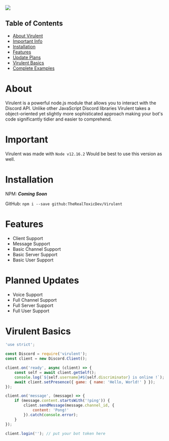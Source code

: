 ![](https://i.imgur.com/1gqzxVd.png)


## Table of Contents

- [About Virulent](#about)
- [Important Info](#important)
- [Installation](#installation)
- [Features](#features)
- [Update Plans](#plans)
- [Virulent Basics](#basics)
- [Complete Examples](./Examples/EXAMPLES.mkdn)


<a name="about"></a>
# About
Virulent is a powerful node.js module that allows you to interact with the Discord API. Unlike other JavaScript Discord libraries Virulent takes a object-oriented yet slightly more sophisticated approach making your bot's code significantly tidier and easier to comprehend.

<a name="important"></a>
# Important 
Virulent was made with `Node v12.16.2` Would be best to use this version as well.

<a name="installation"></a>
# Installation
NPM: __***Coming Soon***__

GitHub: ``npm i --save github:TheRealToxicDev/Virulent``

<a name="features"></a>
# Features
* Client Support
* Message Support
* Basic Channel Support
* Basic Server Support
* Basic User Support

<a name="plans"></a>
# Planned Updates
* Voice Support
* Full Channel Support
* Full Server Support
* Full User Support

<a name="basics"></a>
# Virulent Basics
```js
'use strict';

const Discord = require('virulent');
const client = new Discord.Client();

client.on('ready', async (client) => {
    const self = await client.getSelf();
    console.log(`${self.username}#${self.discriminator} is online !`);
    await client.setPresence({ game: { name: 'Hello, World!' } });
});

client.on('message', (message) => {
    if (message.content.startsWith('!ping')) {
        client.sendMessage(message.channel_id, {
            content: 'Pong!'
        }).catch(console.error);
    }
});

client.login(''); // put your bot token here
```
